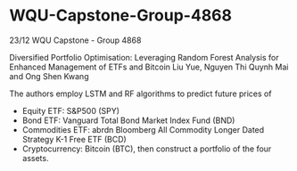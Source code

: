 # WQU-Capstone-Group-4868
23/12 WQU Capstone - Group 4868

Diversified Portfolio Optimisation: Leveraging Random Forest Analysis for Enhanced Management of ETFs and Bitcoin
Liu Yue, Nguyen Thi Quynh Mai and Ong Shen Kwang

The authors employ LSTM and RF algorithms to predict future prices of 
- Equity ETF: S&P500 (SPY)
- Bond ETF: Vanguard Total Bond Market Index Fund (BND)
- Commodities ETF: abrdn Bloomberg All Commodity Longer Dated Strategy K-1 Free ETF (BCD)
- Cryptocurrency: Bitcoin (BTC),
then construct a portfolio of the four assets.
